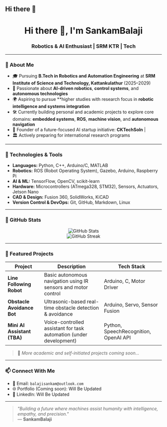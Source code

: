 ## Hi there 👋

<h1 align="center">Hi there 👋, I'm SankamBalaji</h1>
<h3 align="center">Robotics & AI Enthusiast | SRM KTR | Tech</h3>

---

### 🚀 About Me

- 🎓 Pursuing **B.Tech in Robotics and Automation Engineering** at **SRM Institute of Science and Technology, Kattankulathur** (2025–2029)
- 🔬 Passionate about **AI-driven robotics**, **control systems**, and **autonomous technologies**
- 🌍 Aspiring to pursue **higher studies with research focus in **robotic intelligence and systems integration**
- 🛠 Currently building personal and academic projects to explore core domains: **embedded systems**, **ROS**, **machine vision**, and **autonomous navigation**
- 🧠 Founder of a future-focused AI startup initiative: **CKTechSoln** | 
- 🏛 Actively preparing for international research programs

---

### 🔧 Technologies & Tools

- **Languages:** Python, C++, Arduino/C, MATLAB  
- **Robotics:** ROS (Robot Operating System), Gazebo, Arduino, Raspberry Pi  
- **AI & ML:** TensorFlow, OpenCV, scikit-learn  
- **Hardware:** Microcontrollers (ATmega328, STM32), Sensors, Actuators, Jetson Nano  
- **CAD & Design:** Fusion 360, SolidWorks, KiCAD  
- **Version Control & DevOps:** Git, GitHub, Markdown, Linux

---

### 📂 GitHub Stats

<p align="center">
  <img src="https://github-readme-stats.vercel.app/api?username=SANKAMBALAJI&show_icons=true&theme=dracula&hide_title=true" alt="GitHub Stats" />
  <br>
  <img src="https://github-readme-streak-stats.herokuapp.com/?user=SANKAMBALAJI&theme=dracula" alt="GitHub Streak" />
</p>

---

### 📌 Featured Projects

| Project | Description | Tech Stack |
|--------|-------------|------------|
| **Line Following Robot** | Basic autonomous navigation using IR sensors and motor control | Arduino, C, Motor Driver |
| **Obstacle Avoidance Bot** | Ultrasonic-based real-time obstacle detection & avoidance | Arduino, Servo, Sensor Fusion |
| **Mini AI Assistant (TBA)** | Voice-controlled assistant for task automation (under development) | Python, SpeechRecognition, OpenAI API |

> 🔧 *More academic and self-initiated projects coming soon...*

---

### 📫 Connect With Me

- 📧 Email: `balajisankam@outlook.com`
- 🌐 Portfolio (Coming soon): Will Be Updated 
- 📝 LinkedIn: Will Be Updated 

---

> _"Building a future where machines assist humanity with intelligence, empathy, and precision."_  
> — **SankamBalaji**

